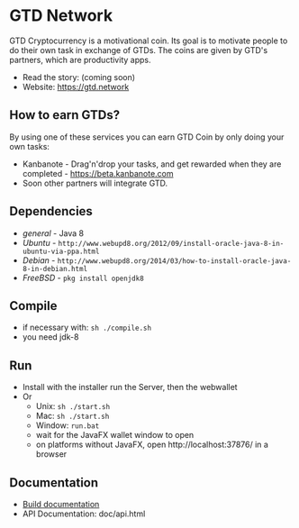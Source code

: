 # GTD Network
GTD Cryptocurrency is a motivational coin. Its goal is to motivate people to do their own task in exchange of GTDs. The coins are given by GTD's partners, which are productivity apps.

- Read the story: (coming soon)
- Website: https://gtd.network

## How to earn GTDs?
By using one of these services you can earn GTD Coin by only doing your own tasks:
- Kanbanote - Drag'n'drop your tasks, and get rewarded when they are completed - https://beta.kanbanote.com
- Soon other partners will integrate GTD.

## Dependencies
- *general* - Java 8
- *Ubuntu* - `http://www.webupd8.org/2012/09/install-oracle-java-8-in-ubuntu-via-ppa.html`
- *Debian* - `http://www.webupd8.org/2014/03/how-to-install-oracle-java-8-in-debian.html`
- *FreeBSD* - `pkg install openjdk8`

## Compile
- if necessary with: `sh ./compile.sh`
- you need jdk-8

## Run
- Install with the installer run the Server, then the webwallet
- Or
  - Unix: `sh ./start.sh`
  - Mac: `sh ./start.sh`  
  - Window: `run.bat`
  - wait for the JavaFX wallet window to open
  - on platforms without JavaFX, open http://localhost:37876/ in a browser

## Documentation
- [Build documentation](installer/build-readme.txt)
- API Documentation: doc/api.html
